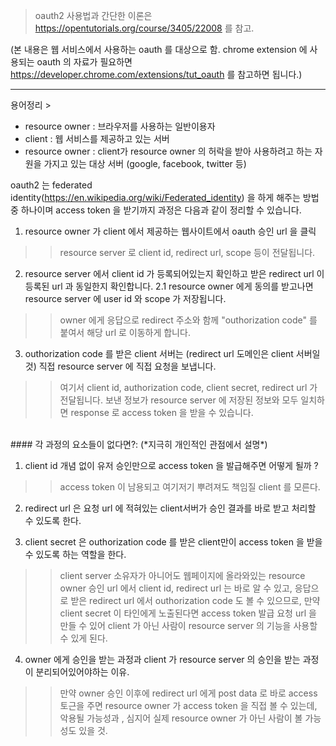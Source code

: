 > oauth2 사용법과 간단한 이론은 https://opentutorials.org/course/3405/22008 를 참고.

(본 내용은 웹 서비스에서 사용하는 oauth 를 대상으로 함.
chrome extension 에 사용되는 oauth 의 자료가 필요하면 https://developer.chrome.com/extensions/tut_oauth 를 참고하면 됩니다.)

-----------------------------------------------------

용어정리 > 
* resource owner : 브라우저를 사용하는 일반이용자
* client : 웹 서비스를 제공하고 있는 서버
* resource owner : client가 resource owner 의 허락을 받아 사용하려고 하는 자원을 가지고 있는 대상 서버 (google, facebook, twitter 등)

oauth2 는 federated identity(https://en.wikipedia.org/wiki/Federated_identity) 
을 하게 해주는 방법 중 하나이며 access token 을 받기까지 과정은 다음과 같이 정리할 수 있습니다.

1. resource owner 가 client 에서 제공하는 웹사이트에서 oauth 승인 url 을 클릭
>> resource server 로 client id, redirect url, scope 등이 전달됩니다.
   
2. resource server 에서 client id 가 등록되어있는지 확인하고 받은 redirect url 이 등록된 url 과 동일한지 확인합니다. 
2.1 resource owner 에게 동의를 받고나면 resource server 에 user id 와 scope 가 저장됩니다.
>> owner 에게 응답으로 redirect 주소와 함께 "outhorization code" 를 붙여서 해당 url 로 이동하게 합니다.
   
3. outhorization code 를 받은 client 서버는 (redirect url 도메인은 client 서버일것) 직접 resource server 에 직접 요청을 보냅니다. 
>> 여기서 client id, authorization code, client secret, redirect url 가 전달됩니다.
>> 보낸 정보가 resource server 에 저장된 정보와 모두 일치하면 response 로 access token 을 받을 수 있습니다.  
  
<br/>
#### 각 과정의 요소들이 없다면?:
(*지극히 개인적인 관점에서 설명*)

1. client id 개념 없이 유저 승인만으로 access token 을 발급해주면 어떻게 될까 ?
>> access token 이 남용되고 여기저기 뿌려져도 책임질 client 를 모른다.

2. redirect url 은 요청 url 에 적혀있는 client서버가 승인 결과를 바로 받고 처리할 수 있도록 한다.

3. client secret 은 outhorization code 를 받은 client만이 access token 을 받을 수 있도록 하는 역할을 한다.
>> client server 소유자가 아니어도 웹페이지에 올라와있는 resource owner 승인 url 에서 client id, redirect url 는 바로 알 수 있고,
응답으로 받은 redirect url 에서 outhorization code 도 볼 수 있으므로, 만약 client secret 이 타인에게 노출된다면 access token 발급 요청
url 을 만들 수 있어 client 가 아닌 사람이 resource server 의 기능을 사용할 수 있게 된다.

4. owner 에게 승인을 받는 과정과 client 가 resource server 의 승인을 받는 과정이 분리되어있어야하는 이유.
>> 만약 owner 승인 이후에 redirect url 에게 post data 로 바로 access 토근을 주면 resource owner 가 access token 을 직접 볼 수 있는데,
악용될 가능성과 , 심지어 실제 resource owner 가 아닌 사람이 볼 가능성도 있을 것. 
